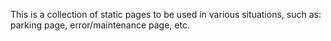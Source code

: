 This is a collection of static pages to be used in various situations, such as: parking page, error/maintenance page, etc.
